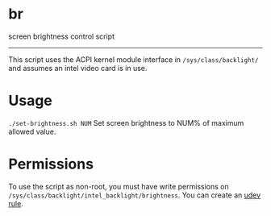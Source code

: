 # br
screen brightness control script

---

This script uses the ACPI kernel module interface in `/sys/class/backlight/` and assumes an intel video card is in use.

# Usage
`./set-brightness.sh NUM`
Set screen brightness to NUM% of maximum allowed value.

# Permissions
To use the script as non-root, you must have write permissions on `/sys/class/backlight/intel_backlight/brightness`. You can create an [udev rule][aw-acpi].

[aw-acpi]: https://wiki.archlinux.org/index.php/Screen_brightness#ACPI
